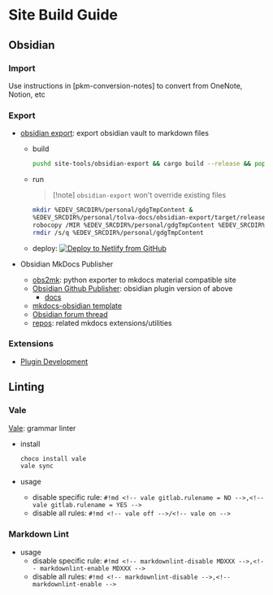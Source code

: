 # Site Build Guide

## Obsidian

### Import

Use instructions in \[pkm-conversion-notes\] to convert from OneNote, Notion, etc

### Export

- [obsidian export](https://github.com/ikrima/obsidian-export): export obsidian vault to markdown files
  
  - build
    ```bash
    pushd site-tools/obsidian-export && cargo build --release && popd
    ```
  
  - run
     > 
     > \[!note\] `obsidian-export` won't override existing files
    
    ```bash
    mkdir %EDEV_SRCDIR%/personal/gdgTmpContent &
    %EDEV_SRCDIR%/personal/tolva-docs/obsidian-export/target/release/obsidian-export.exe %EDEV_SRCDIR%/personal/tolva-docs/docs %EDEV_SRCDIR%/personal/gdgTmpContent &
    robocopy /MIR %EDEV_SRCDIR%/personal/gdgTmpContent %EDEV_SRCDIR%/personal/gamedevguide/content/dev-notes &
    rmdir /s/q %EDEV_SRCDIR%/personal/gdgTmpContent
    ```
  
  - deploy: [![Deploy to Netlify from GitHub](https://www.netlify.com/img/deploy/button.svg)](https://app.netlify.com/start/deploy?repository=https://github.com/ikrima/ikrima)
- Obsidian MkDocs Publisher
  
  - [obs2mk](https://github.com/ObsidianPublisher/obsidian-mkdocs-publisher-python): python exporter to mkdocs material compatible site
  - [Obsidian Github Publisher](https://github.com/ObsidianPublisher/obsidian-github-publisher): obsidian plugin version of above
    - [docs](https://obsidian-publisher.netlify.app)
  - [mkdocs-obsidian template](https://github.com/ObsidianPublisher/obsidian-mkdocs-publisher-template)
  - [Obsidian forum thread](https://forum.obsidian.md/t/obsidian-mkdocs-publisher-a-free-publish-alternative/29540/37)
  - [repos](https://github.com/orgs/ObsidianPublisher/repositories): related mkdocs extensions/utilities

### Extensions

- [Plugin Development](https://marcus.se.net/obsidian-plugin-docs)

## Linting

### Vale

[Vale](https://earthly.dev/blog/markdown-lint/): grammar linter

- install
  
  ```bash
  choco install vale
  vale sync
  ```

- usage
  
  - disable specific rule: `#!md <!-- vale gitlab.rulename = NO -->,<!-- vale gitlab.rulename = YES -->`
  - disable all rules:     `#!md <!-- vale off -->/<!-- vale on -->`

### Markdown Lint

- usage
  - disable specific rule: `#!md <!-- markdownlint-disable MDXXX -->,<!-- markdownlint-enable MDXXX -->`
  - disable all rules:     `#!md <!-- markdownlint-disable -->,<!-- markdownlint-enable -->`
